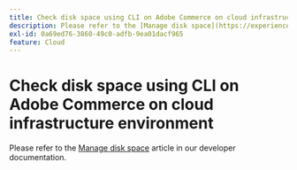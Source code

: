 ```yaml
---
title: Check disk space using CLI on Adobe Commerce on cloud infrastructure environment
description: Please refer to the [Manage disk space](https://experienceleague.adobe.com/en/docs/commerce-cloud-service/user-guide/develop/storage/manage-disk-space) article in our developer documentation.
exl-id: 0a69ed76-3860-49c0-adfb-9ea01dacf965
feature: Cloud
---
```

# Check disk space using CLI on Adobe Commerce on cloud infrastructure environment

Please refer to the [Manage disk space](https://experienceleague.adobe.com/en/docs/commerce-cloud-service/user-guide/develop/storage/manage-disk-space) article in our developer documentation.
